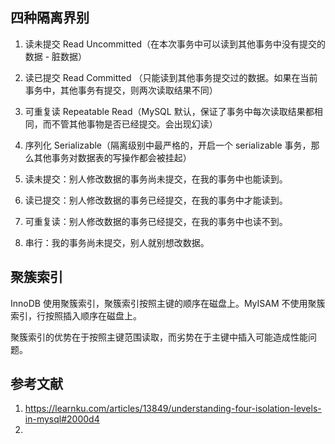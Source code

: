 ## 四种隔离界别

1. 读未提交 Read Uncommitted（在本次事务中可以读到其他事务中没有提交的数据 - 脏数据）
2. 读已提交 Read Committed （只能读到其他事务提交过的数据。如果在当前事务中，其他事务有提交，则两次读取结果不同）
3. 可重复读 Repeatable Read（MySQL 默认，保证了事务中每次读取结果都相同，而不管其他事物是否已经提交。会出现幻读）
4. 序列化 Serializable（隔离级别中最严格的，开启一个 serializable 事务，那么其他事务对数据表的写操作都会被挂起）

1. 读未提交：别人修改数据的事务尚未提交，在我的事务中也能读到。
2. 读已提交：别人修改数据的事务已经提交，在我的事务中才能读到。
3. 可重复读：别人修改数据的事务已经提交，在我的事务中也读不到。
4. 串行：我的事务尚未提交，别人就别想改数据。

## 聚簇索引

InnoDB 使用聚簇索引，聚簇索引按照主键的顺序在磁盘上。MyISAM 不使用聚簇索引，行按照插入顺序在磁盘上。

聚簇索引的优势在于按照主键范围读取，而劣势在于主键中插入可能造成性能问题。

## 参考文献

1. https://learnku.com/articles/13849/understanding-four-isolation-levels-in-mysql#2000d4
2. 

